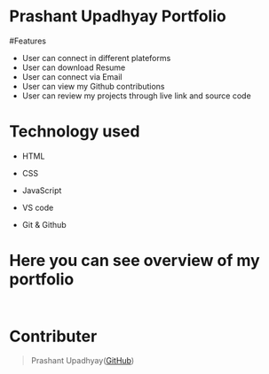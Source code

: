 # Prashant Upadhyay Portfolio
#Features

- User can connect in different plateforms
- User can download Resume
- User can connect via Email
- User can view my Github contributions
- User can review my projects through live link and source code



# Technology used

- HTML

- CSS
- JavaScript
- VS code
- Git & Github

# Here you can see overview of my portfolio

<h2 align="center">
  <img sec="https://github.com/Prashantomm/Prashantomm.github.io/assets/112774297/cc676fe2-7cf6-4793-9035-97f82606c965
" width="600px"/>
</h2>

# Contributer
> Prashant Upadhyay([GitHub](https://github.com/Prashantomm))
